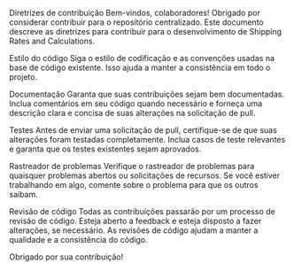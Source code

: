 Diretrizes de contribuição
Bem-vindos, colaboradores!
Obrigado por considerar contribuir para o repositório centralizado. Este documento descreve as diretrizes para contribuir para o desenvolvimento de Shipping Rates and Calculations.

Estilo do código
Siga o estilo de codificação e as convenções usadas na base de código existente. Isso ajuda a manter a consistência em todo o projeto.

Documentação
Garanta que suas contribuições sejam bem documentadas. Inclua comentários em seu código quando necessário e forneça uma descrição clara e concisa de suas alterações na solicitação de pull.

Testes
Antes de enviar uma solicitação de pull, certifique-se de que suas alterações foram testadas completamente. Inclua casos de teste relevantes e garanta que os testes existentes sejam aprovados.

Rastreador de problemas
Verifique o rastreador de problemas para quaisquer problemas abertos ou solicitações de recursos. Se você estiver trabalhando em algo, comente sobre o problema para que os outros saibam.

Revisão de código
Todas as contribuições passarão por um processo de revisão de código. Esteja aberto a feedback e esteja disposto a fazer alterações, se necessário. As revisões de código ajudam a manter a qualidade e a consistência do código.

Obrigado por sua contribuição!
